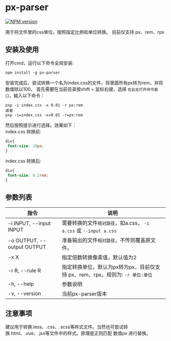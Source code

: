 # px-parser
[![NPM version](https://img.shields.io/npm/v/px-parser.svg)](https://www.npmjs.com/package/px-parser)

用于将文件里的css单位，按照指定比例和单位转换。
目前仅支持 px、rem、rpx

## 安装及使用
打开cmd，运行以下命令全局安装:
```
npm install -g px-parser
```
安装完成后，尝试转换一个名为index.css的文件，将里面所有px转为rem，并将数值除以100。
首先需要在当前目录按shift + 鼠标右键，选择 `在此处打开命令窗口`，输入以下命令：
```
pxp -i index.css -x 0.01 -r px:rem
或者
pxp -i=index.css -x=0.01 -r=px:rem
```
然后按照提示进行选择。效果如下：  
index.css 转换前:
``` css
div{
 font-size: 20px;
}
```
index.css 转换后:
``` css
div{
 font-size: 0.2rem;
}
```


## 参数列表
| 指令 | 说明 |
| ---- | ---- |
| -i INPUT, --input INPUT | 需要转换的文件`相对路径`，如a.css， `-i a.css` 或 `--input a.css` |
| -o OUTPUT, --output OUTPUT | 准备输出的文件`相对路径`，不传则覆盖原文件。 |
| -x X | 指定倍数转换像素值，默认值为2 |
| -r R, --rule R | 指定转换单位，默认为px转为px，目前仅支持 px、rem、rpx。规则为: `-r 单位:单位`|
| -h, --help | 参数说明 |
| -v, --version | 当前px-parser版本 |

## 注意事项
建议用于转换.less、.css、.scss等样式文件。当然也可尝试转换.html、.vue、.jsx等文件中的样式。原理是正则匹配 数值px 进行替换。


